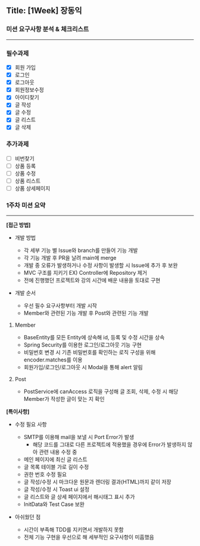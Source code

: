 ## Title: [1Week] 장동익

### 미션 요구사항 분석 & 체크리스트

---

### 필수과제
- [x] 회원 가입
- [x] 로그인
- [x] 로그아웃
- [x] 회원정보수정
- [x] 아이디찾기
- [x] 글 작성
- [x] 글 수정
- [x] 글 리스트
- [x] 글 삭제

### 추가과제
- [ ] 비번찾기
- [ ] 상품 등록
- [ ] 상품 수정
- [ ] 상품 리스트
- [ ] 상품 상세페이지

### 1주차 미션 요약

---

**[접근 방법]**

- 개발 방법
    - 각 세부 기능 별 Issue와 branch를 만들어 기능 개발
    - 각 기능 개발 후 PR을 날려 main에 merge
    - 개발 중 오류가 발생하거나 수정 사항이 발생할 시 Issue에 추가 후 보완
    - MVC 구조를 지키기 EX) Controller에 Repository 제거
    - 전에 진행했던 프로젝트와 강의 시간에 배운 내용을 토대로 구현

- 개발 순서
    - 우선 필수 요구사항부터 개발 시작
    - Member와 관련된 기능 개발 후 Post와 관련된 기능 개발

1. Member
    - BaseEntity를 모든 Entity에 상속해 id, 등록 및 수정 시간을 상속
    - Spring Security를 이용한 로그인/로그아웃 기능 구현
    - 비밀번호 변경 시 기존 비밀번호를 확인하는 로직 구성을 위해 encoder.matches를 이용
    - 회원가입/로그인/로그아웃 시 Modal을 통해 alert 알림

2. Post
    - PostService에 canAccess 로직을 구성해 글 조회, 삭제, 수정 시 해당 Member가 작성한 글이 맞는 지 확인

**[특이사항]**

- 수정 필요 사항
    - SMTP를 이용해 mail을 보낼 시 Port Error가 발생
        - 해당 코드를 그대로 다른 프로젝트에 적용했을 경우에 Error가 발생하지 않아 관련 내용 수정 중
    - 메인 페이지에 최신 글 리스트
    - 글 목록 테이블 가로 길이 수정
    - 권한 번호 수정 필요
    - 글 작성/수정 시 마크다운 원문과 렌더링 결과(HTML)까지 같이 저장
    - 글 작성/수정 시 Toast ui 설정
    - 글 리스트와 글 상세 페이지에서 해시태그 표시 추가
    - InitData와 Test Case 보완

- 아쉬웠던 점
    - 시간이 부족해 TDD를 지키면서 개발하지 못함
    - 전체 기능 구현을 우선으로 해 세부적인 요구사항이 미흡했음